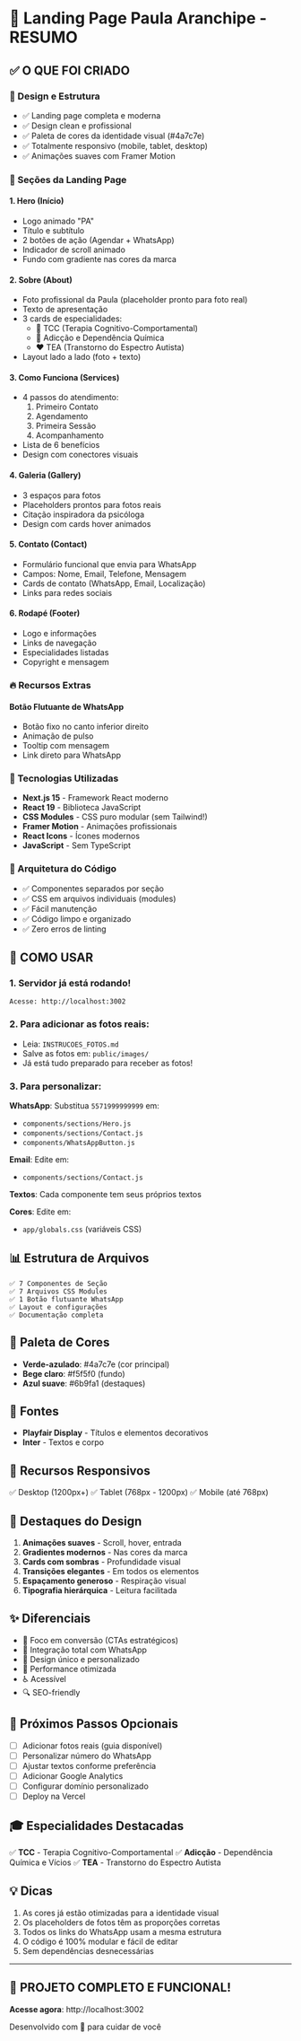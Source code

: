 # 🎉 Landing Page Paula Aranchipe - RESUMO

## ✅ O QUE FOI CRIADO

### 🎨 Design e Estrutura
- ✅ Landing page completa e moderna
- ✅ Design clean e profissional
- ✅ Paleta de cores da identidade visual (#4a7c7e)
- ✅ Totalmente responsivo (mobile, tablet, desktop)
- ✅ Animações suaves com Framer Motion

### 📄 Seções da Landing Page

#### 1. **Hero (Início)** 
- Logo animado "PA"
- Título e subtítulo
- 2 botões de ação (Agendar + WhatsApp)
- Indicador de scroll animado
- Fundo com gradiente nas cores da marca

#### 2. **Sobre (About)**
- Foto profissional da Paula (placeholder pronto para foto real)
- Texto de apresentação
- 3 cards de especialidades:
  - 🧠 TCC (Terapia Cognitivo-Comportamental)
  - 💊 Adicção e Dependência Química
  - ❤️ TEA (Transtorno do Espectro Autista)
- Layout lado a lado (foto + texto)

#### 3. **Como Funciona (Services)**
- 4 passos do atendimento:
  1. Primeiro Contato
  2. Agendamento
  3. Primeira Sessão
  4. Acompanhamento
- Lista de 6 benefícios
- Design com conectores visuais

#### 4. **Galeria (Gallery)**
- 3 espaços para fotos
- Placeholders prontos para fotos reais
- Citação inspiradora da psicóloga
- Design com cards hover animados

#### 5. **Contato (Contact)**
- Formulário funcional que envia para WhatsApp
- Campos: Nome, Email, Telefone, Mensagem
- Cards de contato (WhatsApp, Email, Localização)
- Links para redes sociais

#### 6. **Rodapé (Footer)**
- Logo e informações
- Links de navegação
- Especialidades listadas
- Copyright e mensagem

### 🔥 Recursos Extras

#### **Botão Flutuante de WhatsApp**
- Botão fixo no canto inferior direito
- Animação de pulso
- Tooltip com mensagem
- Link direto para WhatsApp

### 🎯 Tecnologias Utilizadas
- **Next.js 15** - Framework React moderno
- **React 19** - Biblioteca JavaScript
- **CSS Modules** - CSS puro modular (sem Tailwind!)
- **Framer Motion** - Animações profissionais
- **React Icons** - Ícones modernos
- **JavaScript** - Sem TypeScript

### 📂 Arquitetura do Código
- ✅ Componentes separados por seção
- ✅ CSS em arquivos individuais (modules)
- ✅ Fácil manutenção
- ✅ Código limpo e organizado
- ✅ Zero erros de linting

## 🚀 COMO USAR

### 1. Servidor já está rodando!
```
Acesse: http://localhost:3002
```

### 2. Para adicionar as fotos reais:
- Leia: `INSTRUCOES_FOTOS.md`
- Salve as fotos em: `public/images/`
- Já está tudo preparado para receber as fotos!

### 3. Para personalizar:

**WhatsApp**: Substitua `5571999999999` em:
- `components/sections/Hero.js`
- `components/sections/Contact.js`
- `components/WhatsAppButton.js`

**Email**: Edite em:
- `components/sections/Contact.js`

**Textos**: Cada componente tem seus próprios textos

**Cores**: Edite em:
- `app/globals.css` (variáveis CSS)

## 📊 Estrutura de Arquivos

```
✅ 7 Componentes de Seção
✅ 7 Arquivos CSS Modules
✅ 1 Botão flutuante WhatsApp
✅ Layout e configurações
✅ Documentação completa
```

## 🎨 Paleta de Cores

- **Verde-azulado**: #4a7c7e (cor principal)
- **Bege claro**: #f5f5f0 (fundo)
- **Azul suave**: #6b9fa1 (destaques)

## 🔧 Fontes

- **Playfair Display** - Títulos e elementos decorativos
- **Inter** - Textos e corpo

## 📱 Recursos Responsivos

✅ Desktop (1200px+)
✅ Tablet (768px - 1200px)
✅ Mobile (até 768px)

## 🌟 Destaques do Design

1. **Animações suaves** - Scroll, hover, entrada
2. **Gradientes modernos** - Nas cores da marca
3. **Cards com sombras** - Profundidade visual
4. **Transições elegantes** - Em todos os elementos
5. **Espaçamento generoso** - Respiração visual
6. **Tipografia hierárquica** - Leitura facilitada

## ✨ Diferenciais

- 🎯 Foco em conversão (CTAs estratégicos)
- 💚 Integração total com WhatsApp
- 🎨 Design único e personalizado
- 📱 Performance otimizada
- ♿ Acessível
- 🔍 SEO-friendly

## 📝 Próximos Passos Opcionais

- [ ] Adicionar fotos reais (guia disponível)
- [ ] Personalizar número do WhatsApp
- [ ] Ajustar textos conforme preferência
- [ ] Adicionar Google Analytics
- [ ] Configurar domínio personalizado
- [ ] Deploy na Vercel

## 🎓 Especialidades Destacadas

✅ **TCC** - Terapia Cognitivo-Comportamental
✅ **Adicção** - Dependência Química e Vícios
✅ **TEA** - Transtorno do Espectro Autista

## 💡 Dicas

1. As cores já estão otimizadas para a identidade visual
2. Os placeholders de fotos têm as proporções corretas
3. Todos os links do WhatsApp usam a mesma estrutura
4. O código é 100% modular e fácil de editar
5. Sem dependências desnecessárias

---

## 🎉 PROJETO COMPLETO E FUNCIONAL!

**Acesse agora**: http://localhost:3002

Desenvolvido com 💚 para cuidar de você

